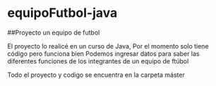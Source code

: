 # equipoFutbol-java

##Proyecto  un equipo de futbol

El proyecto lo realicé en un curso de Java,
Por el momento solo tiene código pero funciona bien 
Podemos ingresar datos para saber las diferentes funciones de los integrantes de un equipo de ftúbol

Todo el proyecto y codigo se encuentra en la carpeta máster
